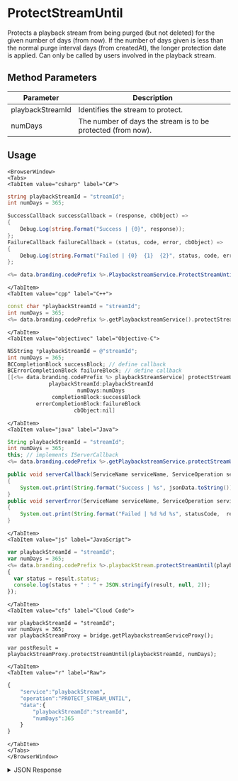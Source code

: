 # ProtectStreamUntil

Protects a playback stream from being purged (but not deleted) for the given number of days (from now). If the number of days given is less than the normal purge interval days (from createdAt), the longer protection date is applied. Can only be called by users involved in the playback stream.

<PartialServop service_name="playbackStream" operation_name="PROTECT_STREAM_UNTIL" />

## Method Parameters

| Parameter        | Description                                                  |
| ---------------- | ------------------------------------------------------------ |
| playbackStreamId | Identifies the stream to protect.                            |
| numDays          | The number of days the stream is to be protected (from now). |

## Usage

```mdx-code-block
<BrowserWindow>
<Tabs>
<TabItem value="csharp" label="C#">
```

```csharp
string playbackStreamId = "streamId";
int numDays = 365;

SuccessCallback successCallback = (response, cbObject) =>
{
    Debug.Log(string.Format("Success | {0}", response));
};
FailureCallback failureCallback = (status, code, error, cbObject) =>
{
    Debug.Log(string.Format("Failed | {0}  {1}  {2}", status, code, error));
};

<%= data.branding.codePrefix %>.PlaybackstreamService.ProtectStreamUntil(playbackStreamId, numDays, successCallback, failureCallback);
```

```mdx-code-block
</TabItem>
<TabItem value="cpp" label="C++">
```

```cpp
const char *playbackStreamId = "streamId";
int numDays = 365;
<%= data.branding.codePrefix %>.getPlaybackstreamService().protectStreamUntil(playbackStreamId, numDays, this);
```

```mdx-code-block
</TabItem>
<TabItem value="objectivec" label="Objective-C">
```

```objectivec
NSString *playbackStreamId = @"streamId";
int numDays = 365;
BCCompletionBlock successBlock; // define callback
BCErrorCompletionBlock failureBlock; // define callback
[[<%= data.branding.codePrefix %> playbackStreamService] protectStreamUntil:
             playbackStreamId:playbackStreamId
                      numDays:numDays
              completionBlock:successBlock
         errorCompletionBlock:failureBlock
                     cbObject:nil]
```

```mdx-code-block
</TabItem>
<TabItem value="java" label="Java">
```

```java
String playbackStreamId = "streamId";
int numDays = 365;
this; // implements IServerCallback
<%= data.branding.codePrefix %>.getPlaybackstreamService.protectStreamUntil(playbackStreamId, numDays, this);

public void serverCallback(ServiceName serviceName, ServiceOperation serviceOperation, JSONObject jsonData)
{
    System.out.print(String.format("Success | %s", jsonData.toString()));
}
public void serverError(ServiceName serviceName, ServiceOperation serviceOperation, int statusCode, int reasonCode, String jsonError)
{
    System.out.print(String.format("Failed | %d %d %s", statusCode,  reasonCode, jsonError.toString()));
}

```

```mdx-code-block
</TabItem>
<TabItem value="js" label="JavaScript">
```

```javascript
var playbackStreamId = "streamId";
var numDays = 365;
<%= data.branding.codePrefix %>.playbackStream.protectStreamUntil(playbackStreamId, numDays, result =>
{
  var status = result.status;
  console.log(status + " : " + JSON.stringify(result, null, 2));
});
```

```mdx-code-block
</TabItem>
<TabItem value="cfs" label="Cloud Code">
```

```cfscript
var playbackStreamId = "streamId";
var numDays = 365;
var playbackStreamProxy = bridge.getPlaybackstreamServiceProxy();

var postResult = playbackStreamProxy.protectStreamUntil(playbackStreamId, numDays);
```

```mdx-code-block
</TabItem>
<TabItem value="r" label="Raw">
```

```r
{
    "service":"playbackStream",
    "operation":"PROTECT_STREAM_UNTIL",
    "data":{
        "playbackStreamId":"streamId",
        "numDays":365
    }
}
```

```mdx-code-block
</TabItem>
</Tabs>
</BrowserWindow>
```

<details>
<summary>JSON Response</summary>

```json
{
    "data": {
        "protectedUntil": "2025-10-15 19:46:20"
    },
    "status": 200
}
```

</details>
